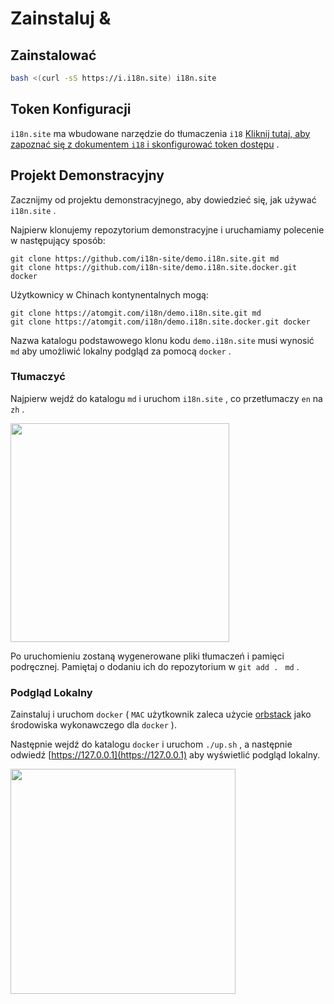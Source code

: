 # Zainstaluj &

## Zainstalować

```sh
bash <(curl -sS https://i.i18n.site) i18n.site
```

## Token Konfiguracji

`i18n.site` ma wbudowane narzędzie do tłumaczenia `i18` [Kliknij tutaj, aby zapoznać się z dokumentem `i18` i skonfigurować token dostępu](/i18/use) .

## Projekt Demonstracyjny

Zacznijmy od projektu demonstracyjnego, aby dowiedzieć się, jak używać `i18n.site` .

Najpierw klonujemy repozytorium demonstracyjne i uruchamiamy polecenie w następujący sposób:

```
git clone https://github.com/i18n-site/demo.i18n.site.git md
git clone https://github.com/i18n-site/demo.i18n.site.docker.git docker
```

Użytkownicy w Chinach kontynentalnych mogą:

```
git clone https://atomgit.com/i18n/demo.i18n.site.git md
git clone https://atomgit.com/i18n/demo.i18n.site.docker.git docker
```

Nazwa katalogu podstawowego klonu kodu `demo.i18n.site` musi wynosić `md` aby umożliwić lokalny podgląd za pomocą `docker` .

### Tłumaczyć

Najpierw wejdź do katalogu `md` i uruchom `i18n.site` , co przetłumaczy `en` na `zh` .

<img src="https://p.3ti.site/1721114619.avif" style="width:350px">

Po uruchomieniu zostaną wygenerowane pliki tłumaczeń i pamięci podręcznej. Pamiętaj o dodaniu ich do repozytorium w `git add . ` `md` .

### Podgląd Lokalny

Zainstaluj i uruchom `docker` ( `MAC` użytkownik zaleca użycie [orbstack](https://orbstack.dev) jako środowiska wykonawczego dla `docker` ).

Następnie wejdź do katalogu `docker` i uruchom `./up.sh` , a następnie odwiedź [https://127.0.0.1](https://127.0.0.1) aby wyświetlić podgląd lokalny.

<img src="//p.3ti.site/1721104238.avif" style="width:360px">